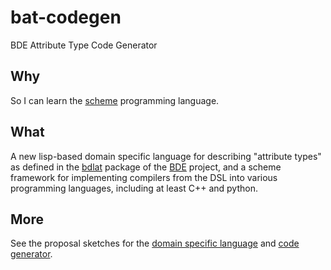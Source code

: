 bat-codegen
===========

BDE Attribute Type Code Generator

Why
---

So I can learn the [scheme][guile] programming language.

What
----

A new lisp-based domain specific language for describing "attribute types" as
defined in the [bdlat][bdlat] package of the [BDE][BDE] project, and a scheme
framework for implementing compilers from the DSL into various programming
languages, including at least C++ and python.

More
----

See the proposal sketches for the [domain specific language](docs/schema.md)
and [code generator](docs/codegen.md).

[guile]: https://www.gnu.org/software/guile/manual/guile.html
[bdlat]: https://github.com/bloomberg/bde/blob/master/groups/bdl/bdlat/doc/bdlat.txt
[BDE]: https://github.com/bloomberg/bde
